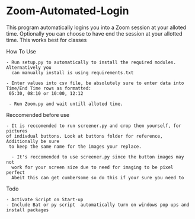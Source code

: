 # Zoom-Automated-Login

This program automatically logins you into a Zoom session at your alloted time. Optionally you can choose to have end the session at your allotted time.
This works best for classes

How To Use
```
- Run setup.py to automatically to install the required modules. Alternatively you 
  can manually install is using requirements.txt

- Enter values into csv file, be absolutely sure to enter data into Time/End Time rows as formatted:
 05:30, 08:10 or 10:00, 12:12
 
 - Run Zoom.py and wait untill alloted time.
```

Reccomended before use
```
- It is reccomended to run screener.py and crop them yourself, for pictures 
of indivdual buttons. Look at buttons folder for reference, Additionally be sure
 to keep the same name for the images your replace.

  - It's reccomended to use screener.py since the button images may not 
  work for your screen size due to need for imaging to be pixel perfect
  Abeit this can get cumbersome so do this if your sure you need to
```

Todo
```
- Activate Script on Start-up
- Include Bat or py script  automatically turn on windows pop ups and install packages
```

